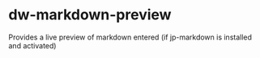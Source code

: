 dw-markdown-preview
===================

Provides a live preview of markdown entered (if jp-markdown is installed and activated)
